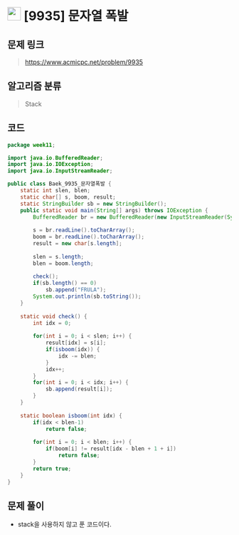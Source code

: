 # <img src="https://d2gd6pc034wcta.cloudfront.net/tier/12.svg" width="30"> [9935] 문자열 폭발
## 문제 링크
> https://www.acmicpc.net/problem/9935
## 알고리즘 분류
> Stack

## 코드
```java
package week11;

import java.io.BufferedReader;
import java.io.IOException;
import java.io.InputStreamReader;

public class Baek_9935_문자열폭발 {
	static int slen, blen;
	static char[] s, boom, result;
	static StringBuilder sb = new StringBuilder();
	public static void main(String[] args) throws IOException {
		BufferedReader br = new BufferedReader(new InputStreamReader(System.in));
		
		s = br.readLine().toCharArray();
		boom = br.readLine().toCharArray();
		result = new char[s.length];
		
		slen = s.length;
		blen = boom.length;
		
		check();
		if(sb.length() == 0)
			sb.append("FRULA");
		System.out.println(sb.toString());
	}
	
	static void check() {
		int idx = 0;
		
		for(int i = 0; i < slen; i++) {
			result[idx] = s[i];
			if(isboom(idx)) {
				idx -= blen;
			}
			idx++;
		}
		for(int i = 0; i < idx; i++) {
			sb.append(result[i]);
		}
	}
	
	static boolean isboom(int idx) {
		if(idx < blen-1)
			return false;
		
		for(int i = 0; i < blen; i++) {
			if(boom[i] != result[idx - blen + 1 + i])
				return false;
		}
		return true;
	}
}
```

## 문제 풀이
* stack을 사용하지 않고 푼 코드이다.
